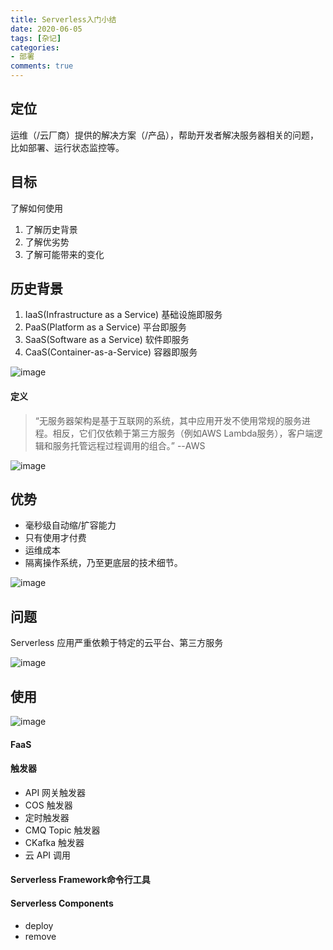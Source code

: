 ```yaml
---
title: Serverless入门小结
date: 2020-06-05
tags: [杂记]
categories:
- 部署
comments: true
---
```


## 定位

运维（/云厂商）提供的解决方案（/产品），帮助开发者解决服务器相关的问题，比如部署、运行状态监控等。

## 目标

了解如何使用

1. 了解历史背景
2. 了解优劣势
3. 了解可能带来的变化

## 历史背景

1. IaaS(Infrastructure as a Service) 基础设施即服务 
2. PaaS(Platform as a Service) 平台即服务
3. SaaS(Software as a Service) 软件即服务
4. CaaS(Container-as-a-Service) 容器即服务

![image](https://note.youdao.com/yws/res/8811/EB00F1CDEF0C4DEE876685DF3630C7CF)

#### 定义

> “无服务器架构是基于互联网的系统，其中应用开发不使用常规的服务进程。相反，它们仅依赖于第三方服务（例如AWS Lambda服务），客户端逻辑和服务托管远程过程调用的组合。”  --AWS

![image](https://note.youdao.com/yws/res/8815/8D5B18830590440F8BD5B2612B02DAB2)

## 优势

- 毫秒级自动缩/扩容能力
- 只有使用才付费
- 运维成本
- 隔离操作系统，乃至更底层的技术细节。

![image](https://note.youdao.com/yws/res/8817/BE16F424DAFF483BBB78151B275A9ACA)

## 问题

Serverless 应用严重依赖于特定的云平台、第三方服务

![image](https://note.youdao.com/yws/res/8820/069B1D64645E4FBDB953EFB6DBE71928)


## 使用

![image](https://note.youdao.com/yws/res/8822/7C557E5B87C64546A4C937746A2164DF)

#### FaaS

#### 触发器

- API 网关触发器
- COS 触发器
- 定时触发器
- CMQ Topic 触发器
- CKafka 触发器
- 云 API 调用

#### Serverless Framework命令行工具

#### Serverless Components

- deploy
- remove